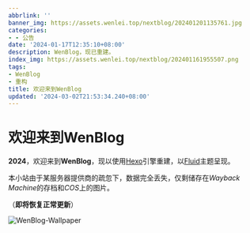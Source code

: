 ```yaml
---
abbrlink: ''
banner_img: https://assets.wenlei.top/nextblog/202401201135761.jpg
categories:
- - 公告
date: '2024-01-17T12:35:10+08:00'
description: WenBlog，现已重建。
index_img: https://assets.wenlei.top/nextblog/202401161955507.png
tags:
- WenBlog
- 重构
title: 欢迎来到WenBlog
updated: '2024-03-02T21:53:34.240+08:00'
---
```

# 欢迎来到WenBlog

**2024**，欢迎来到**WenBlog**，现以使用[Hexo](https://hexo.io)引擎重建，以[Fluid](https://github.com/fluid-dev/hexo-theme-fluid)主题呈现。

本小站由于某服务器提供商的疏忽下，数据完全丢失，仅剩储存在*Wayback Machine*的存档和*COS*上的图片。

（**即将恢复正常更新**）

![WenBlog-Wallpaper](https://assets.wenlei.top/nextblog/202401161955507.png)
